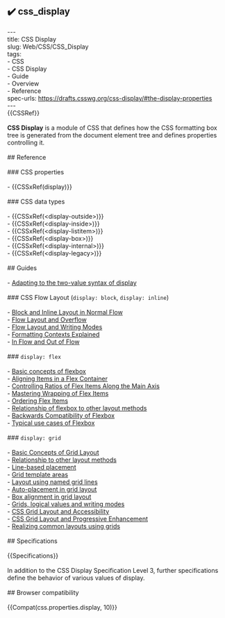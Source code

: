 ## ✔️ css_display 
 ---<br/>title: CSS Display<br/>slug: Web/CSS/CSS_Display<br/>tags:<br/>  - CSS<br/>  - CSS Display<br/>  - Guide<br/>  - Overview<br/>  - Reference<br/>spec-urls: https://drafts.csswg.org/css-display/#the-display-properties<br/>---<br/>{{CSSRef}}<br/><br/>**CSS Display** is a module of CSS that defines how the CSS formatting box tree is generated from the document element tree and defines properties controlling it.<br/><br/>## Reference<br/><br/>### CSS properties<br/><br/>- {{CSSxRef(display)}}<br/><br/>### CSS data types<br/><br/>- {{CSSxRef(&lt;display-outside&gt;)}}<br/>- {{CSSxRef(&lt;display-inside&gt;)}}<br/>- {{CSSxRef(&lt;display-listitem&gt;)}}<br/>- {{CSSxRef(&lt;display-box&gt;)}}<br/>- {{CSSxRef(&lt;display-internal&gt;)}}<br/>- {{CSSxRef(&lt;display-legacy&gt;)}}<br/><br/>## Guides<br/><br/>- [Adapting to the two-value syntax of display](/en-US/docs/Web/CSS/display/two-value_syntax_of_display)<br/><br/>### CSS Flow Layout (`display: block`, `display: inline`)<br/><br/>- [Block and Inline Layout in Normal Flow](/en-US/docs/Web/CSS/CSS_Flow_Layout/Block_and_Inline_Layout_in_Normal_Flow)<br/>- [Flow Layout and Overflow](/en-US/docs/Web/CSS/CSS_Flow_Layout/Flow_Layout_and_Overflow)<br/>- [Flow Layout and Writing Modes](/en-US/docs/Web/CSS/CSS_Flow_Layout/Flow_Layout_and_Writing_Modes)<br/>- [Formatting Contexts Explained](/en-US/docs/Web/CSS/CSS_Flow_Layout/Intro_to_formatting_contexts)<br/>- [In Flow and Out of Flow](/en-US/docs/Web/CSS/CSS_Flow_Layout/In_Flow_and_Out_of_Flow)<br/><br/>### `display: flex`<br/><br/>- [Basic concepts of flexbox](/en-US/docs/Web/CSS/CSS_Flexible_Box_Layout/Basic_Concepts_of_Flexbox)<br/>- [Aligning Items in a Flex Container](/en-US/docs/Web/CSS/CSS_Flexible_Box_Layout/Aligning_Items_in_a_Flex_Container)<br/>- [Controlling Ratios of Flex Items Along the Main Axis](/en-US/docs/Web/CSS/CSS_Flexible_Box_Layout/Controlling_Ratios_of_Flex_Items_Along_the_Main_Ax)<br/>- [Mastering Wrapping of Flex Items](/en-US/docs/Web/CSS/CSS_Flexible_Box_Layout/Mastering_Wrapping_of_Flex_Items)<br/>- [Ordering Flex Items](/en-US/docs/Web/CSS/CSS_Flexible_Box_Layout/Ordering_Flex_Items)<br/>- [Relationship of flexbox to other layout methods](/en-US/docs/Web/CSS/CSS_Flexible_Box_Layout/Relationship_of_Flexbox_to_Other_Layout_Methods)<br/>- [Backwards Compatibility of Flexbox](/en-US/docs/Web/CSS/CSS_Flexible_Box_Layout/Backwards_Compatibility_of_Flexbox)<br/>- [Typical use cases of Flexbox](/en-US/docs/Web/CSS/CSS_Flexible_Box_Layout/Typical_Use_Cases_of_Flexbox)<br/><br/>### `display: grid`<br/><br/>- [Basic Concepts of Grid Layout](/en-US/docs/Web/CSS/CSS_Grid_Layout/Basic_Concepts_of_Grid_Layout)<br/>- [Relationship to other layout methods](/en-US/docs/Web/CSS/CSS_Grid_Layout/Relationship_of_Grid_Layout)<br/>- [Line-based placement](/en-US/docs/Web/CSS/CSS_Grid_Layout/Line-based_Placement_with_CSS_Grid)<br/>- [Grid template areas](/en-US/docs/Web/CSS/CSS_Grid_Layout/Grid_Template_Areas)<br/>- [Layout using named grid lines](/en-US/docs/Web/CSS/CSS_Grid_Layout/Layout_using_Named_Grid_Lines)<br/>- [Auto-placement in grid layout](/en-US/docs/Web/CSS/CSS_Grid_Layout/Auto-placement_in_CSS_Grid_Layout)<br/>- [Box alignment in grid layout](/en-US/docs/Web/CSS/CSS_Grid_Layout/Box_Alignment_in_CSS_Grid_Layout)<br/>- [Grids, logical values and writing modes](/en-US/docs/Web/CSS/CSS_Grid_Layout/CSS_Grid_Logical_Values_and_Writing_Modes)<br/>- [CSS Grid Layout and Accessibility](/en-US/docs/Web/CSS/CSS_Grid_Layout/CSS_Grid_Layout_and_Accessibility)<br/>- [CSS Grid Layout and Progressive Enhancement](/en-US/docs/Web/CSS/CSS_Grid_Layout/CSS_Grid_and_Progressive_Enhancement)<br/>- [Realizing common layouts using grids](/en-US/docs/Web/CSS/CSS_Grid_Layout/Realizing_common_layouts_using_CSS_Grid_Layout)<br/><br/>## Specifications<br/><br/>{{Specifications}}<br/><br/>In addition to the CSS Display Specification Level 3, further specifications define the behavior of various values of display.<br/><br/>## Browser compatibility<br/><br/>{{Compat(css.properties.display, 10)}}<br/>